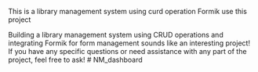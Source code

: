 This is a  library management system
using curd operation 
Formik use this project

Building a library management system using CRUD operations and integrating Formik for form management sounds like an interesting project! If you have any specific questions or need assistance with any part of the project, feel free to ask!
#   N M _ d a s h b o a r d  
 